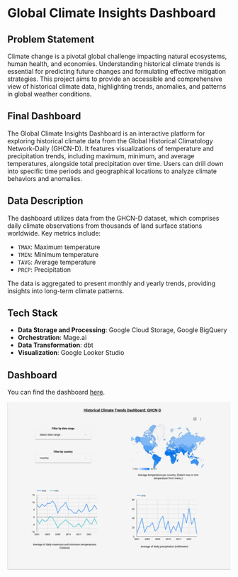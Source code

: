 # Global Climate Insights Dashboard

## Problem Statement
Climate change is a pivotal global challenge impacting natural ecosystems, human
health, and economies.
Understanding historical climate trends is essential for predicting future
changes and formulating effective mitigation strategies.
This project aims to provide an accessible and comprehensive view of historical
climate data, highlighting trends, anomalies, and patterns in global weather
conditions.

## Final Dashboard
The Global Climate Insights Dashboard is an interactive platform for exploring
historical climate data from the Global Historical Climatology Network-Daily
(GHCN-D).
It features visualizations of temperature and precipitation trends, including
maximum, minimum, and average temperatures, alongside total precipitation over
time.
Users can drill down into specific time periods and geographical locations to
analyze climate behaviors and anomalies.

## Data Description
The dashboard utilizes data from the GHCN-D dataset, which comprises daily
climate observations from thousands of land surface stations worldwide.
Key metrics include:
- `TMAX`: Maximum temperature
- `TMIN`: Minimum temperature
- `TAVG`: Average temperature
- `PRCP`: Precipitation

The data is aggregated to present monthly and yearly trends, providing insights
into long-term climate patterns.

## Tech Stack
- **Data Storage and Processing**: Google Cloud Storage, Google BigQuery
- **Orchestration**: Mage.ai
- **Data Transformation**: dbt
- **Visualization**: Google Looker Studio

## Dashboard
You can find the dashboard [here](https://lookerstudio.google.com/u/0/reporting/641b285d-e2b9-4e29-a9e4-9ff6ca995c5b/page/cD4uD).

![dashboard](media/dashboard.png) 